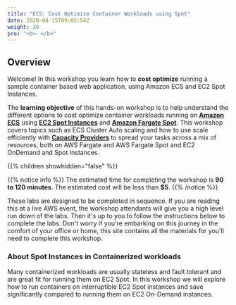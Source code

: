 ```yaml
---
title: "ECS: Cost Optimize Container Workloads using Spot"
date: 2020-04-15T09:05:54Z
weight: 39
pre: "<b>⁃ </b>"
---
```


## Overview

Welcome! In this workshop you learn how to **cost optimize** running a sample container based web application, using Amazon ECS and EC2 Spot Instances.  

The **learning objective** of this hands-on workshop is to help understand the different options to cost optimize container workloads running on **[Amazon ECS](https://aws.amazon.com/ecs/)** using **[EC2 Spot Instances](https://aws.amazon.com/ec2/spot/)** and **[Amazon Fargate Spot](https://aws.amazon.com/fargate/)**.  This workshop covers topics such as ECS Cluster Auto scaling and how to use scale efficiently with **[Capacity Providers](https://docs.aws.amazon.com/AmazonECS/latest/developerguide/cluster-capacity-providers.html)** to spread your tasks across a mix of resources, both on AWS Fargate and AWS Fargate Spot and EC2 OnDemand and Spot Instances.

{{% children showhidden="false" %}}

{{% notice info %}}
The estimated time for completing the workshop is **90 to 120 minutes**. The estimated cost will be less than **$5**.
{{% /notice %}}

These labs are designed to be completed in sequence.  If you are reading this at a live AWS event, the workshop attendants will give you a high level run down of the labs.  Then it's up to you to follow the instructions below to complete the labs.  Don't worry if you're embarking on this journey in the comfort of your office or home, this site contains all the materials for you'll need to complete this workshop.


### About Spot Instances in Containerized workloads

Many containerized workloads are usually stateless and fault tolerant and are great fit for running them on EC2 Spot. In this workshop we will explore how to run containers on interruptible EC2 Spot instances and save significantly compared to running them on EC2 On-Demand instances.
